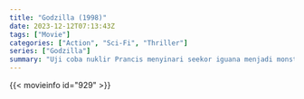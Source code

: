 ```yaml
---
title: "Godzilla (1998)"
date: 2023-12-12T07:13:43Z
tags: ["Movie"]
categories: ["Action", "Sci-Fi", "Thriller"]
series: ["Godzilla"]
summary: "Uji coba nuklir Prancis menyinari seekor iguana menjadi monster raksasa yang berangkat ke Kota New York. Militer Amerika harus mengejar monster itu melintasi kota untuk menghentikannya sebelum berkembang biak."
---
```



<mux-player stream-type="on-demand"
src="https://kp3d-my.sharepoint.com/personal/ryoo_kp3d_onmicrosoft_com/_layouts/15/download.aspx?share=EQS9JLFisthKkY66gevUSvoBL7z9C3ZlZ0MP198zLcNVxA" prefer-playback="mse" controls>

</mux-player>


{{< movieinfo id="929" >}}

<script src="https://cdn.jsdelivr.net/npm/@mux/mux-player"></script>

 <script type="application/ld+json ">
{
"@context": "https://schema.org/",
"@type": "VideoObject",
"name": "Godzilla (1998)",
"contentUrl": "https://stream.mux.com/y02e02mNzvy00bu013yFbx4YmkvcrRcQWsMGH5aspAe4Vkg.m3u8",
"thumbnailUrl": "https://www.themoviedb.org/t/p/original/zzCGQCJl149j2zHOMzp120mA5s7.jpg?width=314&fit_mode=preserve&time=25",
"uploadDate": "2023-12-12T07:13:43Z",
}

</script>